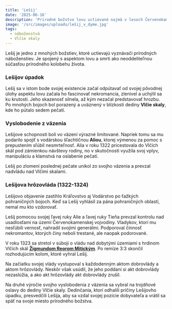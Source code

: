 ```yaml
---
title: 'Lešij'
date: '2025-06-16'
description: 'Prírodné božstvo lovu uctievané najmä v lesoch Červenokamenskej vojvodiny'
image: '/src/images/uploads/lešij_v_dyme.jpg'
tags:
  - náboženstvá
  - Vlčie skaly
---
```

Lešij je jedno z mnohých božstiev, ktoré uctievajú vyznávači prírodných náboženstiev. Je spojený s aspektom lovu a smrti ako neoddeliteľnou súčasťou prírodného kolobehu života.

### Lešijov úpadok

Lešij sa v istom bode svojej existencie začal odpútavať od svojej pôvodnej úlohy aspektu lovu začala ho fascinovať nekromancia, zlenivel a uchýlil sa ku krutosti. Jeho skazenosť silnela, až kým nezačal predstavovať hrozbu. Po mnohých bojoch bol porazený a uväznený v blízkosti dediny **Vlčie skaly**, kde ho pútalo sedem pečatí.

### Vyslobodenie z väzenia

Lešijove schopnosti boli vo väzení výrazné limitované. Napriek tomu sa mu podarilo spojiť s vodárskou šľachtičnou **Aliou**, ktorej výmenou za pomoc s prepustením sľúbil nesmrteľnosť. Alia v roku 1322 pricestovala do Vlčích skál pod zámienkou návštevy rodiny, no v skutočnosti využila svoj vplyv, manipuláciu a klamstvá na oslabenie pečatí.

Lešij po zlomení poslednej pečate unikol zo svojho väzenia a prevzal nadvládu nad Vlčími skalami.

### Lešijova hrôzovláda (1322-1324)

Lešijovo objavenie zastihlo Kráľovstvo aj Vodárstvo po ťažkých pohraničných bojoch. Keď sa Lešij vyhlásil za pána pohraničných oblastí, nemal mu kto vzdorovať.

Lešij pomocou svojej ľavej ruky Alie a ľavej ruky Tieňa prevzal kontrolu nad usadlosťami na území Červenokamenskej vojvodiny. Vladykov, ktorí mu nesľúbili vernosť, nahradil svojimi generálmi. Podporoval činnosť nekromantov, ktorých činy neboli trestané, ale naopak podorované.

V roku 1323 sa stretol v súboji o vládu nad dobytými územiami s hrdinom Vlčích skál [**Žigmundom Reorom Mitickým**](/articles/Zigmund-Reor-Miticky.md). Po remíze 3:3 skončil rozhodujúcim kolom, ktoré vyhral Lešij. 

Na začiatku svojej vlády vystupoval s každodenným aktom dobrovlády a aktom hrôzovlády. Neskôr však usúdil, že jeho poddaní si akt dobrovlády nezaslúžia, a ako akt hrôzovlády akt dobrovlády zrušil.

Na druhé výročie svojho vyslobodenia z väzenia sa vybral na trojdňové oslavy do dediny Vlčie skaly. Dedinčania, ktorí odhalili príčiny Lešijovho úpadku, presvedčili Lešija, aby sa vzdal svojej pozície dobyvateľa a vrátil sa späť na svoje miesto prírodného božstva.